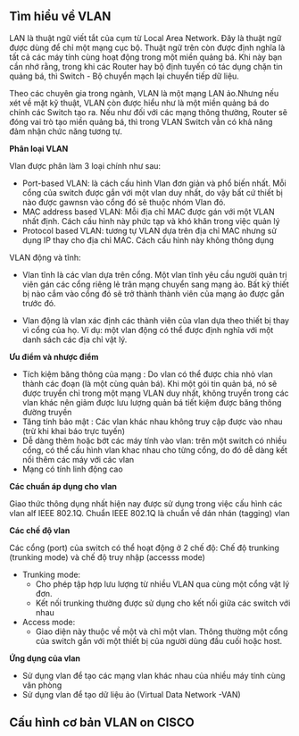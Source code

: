 ## Tìm hiểu về VLAN

 LAN là thuật ngữ viết tắt của cụm từ Local Area Network. Đây là thuật ngữ được dùng để chỉ một mạng cục bộ. Thuật ngữ trên còn được định nghĩa là tất cả các máy tính cùng hoạt động trong một miền quảng bá. Khi này bạn cần nhớ rằng, trong khi các Router hay bộ định tuyến có tác dụng chặn tin quảng bá, thì Switch - Bộ chuyển mạch lại chuyển tiếp dữ liệu.
 
 Theo các chuyên gia trong ngành, VLAN là một mạng LAN ảo.Nhưng nếu xét về mặt kỹ thuật, VLAN còn được hiểu như là một miền quảng bá do chính các Switch tạo ra. Nếu như đối với các mạng thông thường, Router sẽ đóng vai trò tạo miền quảng bá, thì trong VLAN Switch vẫn có khả năng đảm nhận chức năng tương tự.
 
 **Phân loại VLAN**
 
 Vlan được phân làm 3 loại chính như sau:
 - Port-based VLAN: là cách cấu hình Vlan đơn giản và phổ biến nhất. Mỗi cổng của switch được gắn với một vlan duy nhất, do vậy bất cứ thiết bị nào được gawnsn vào cổng đó sẽ thuộc nhóm Vlan đó.
 - MAC address based VLAN: Mỗi địa chỉ MAC được gán với một VLAN nhất định. Cách cấu hình này phức tạp và khó khăn trong việc quản lý
 - Protocol based VLAN: tương tự VLAN dựa trên địa chỉ MAC nhưng sử dụng IP thay cho địa chỉ MAC. Cách cấu hình này không thông dụng
 
 VLAN động và tĩnh:

- Vlan tĩnh là các vlan dựa trên cổng. Một vlan tĩnh yêu cầu người quản trị viên gán các cổng riêng lẻ trân mạng chuyển sang mạng ảo. Bất kỳ thiết bị nào cắm vào cổng đó sẽ trở thành thành viên của mạng ảo được gắn trước đó.

- Vlan động là vlan xác định các thành viên của vlan dựa theo thiết bị thay vì cổng của họ. Ví dụ: một vlan động có thể được định nghĩa với một danh sách các địa chỉ vật lý.
 
**Ưu điểm và nhược điểm**

- Tích kiệm băng thông của mạng : Do vlan có thể được chia nhỏ vlan thành các đoạn (là một cùng quản bá). Khi một gói tin quản bá, nó sẽ được truyền chỉ trong một mạng VLAN duy nhất, không truyền trong các vlan khác nên giảm được lưu lượng quản bá tiết kiệm được băng thông đường truyền
- Tăng tính bảo mật : Các vlan khác nhau không truy cập được vào nhau (trừ khi khai báo trực tuyến)
- Dễ dàng thêm hoặc bớt các máy tính vào vlan: trên một switch có nhiều cổng, có thể cấu hình vlan khac nhau cho từng cổng, do đó dễ dàng kết nối thêm các máy với các vlan
- Mạng có tính linh động cao

**Các chuẩn áp dụng cho vlan**

Giao thức thông dụng nhất hiện nay được sử dụng trong việc cấu hình các vlan alf IEEE 802.1Q. Chuẩn IEEE 802.1Q là chuẩn về dán nhán (tagging) vlan

**Các chế độ vlan**

Các cổng (port) của switch có thể hoạt động ở 2 chế độ: Chế độ trunking (trunking mode) và chế độ truy nhập (accesss mode)
- Trunking mode:
   - Cho phép tập hợp lưu lượng từ nhiều VLAN qua cùng một cổng vật lý đơn.
   - Kết nối trunking thường được sử dụng cho kết nối giữa các switch với nhau
- Access mode:
   - Giao diện này thuộc về một và chỉ một vlan. Thông thường một cổng của switch gắn với một thiết bị của người dùng đầu cuối hoặc host.



**Ứng dụng của vlan**
- Sử dụng vlan để tạo các mạng vlan khác nhau của nhiều máy tính cùng văn phòng
- Sử dụng vlan để tạo dữ liệu ảo (Virtual Data Network -VAN)

## Cấu hình cơ bản VLAN on CISCO










